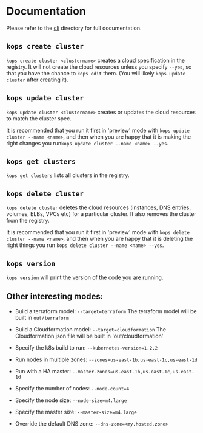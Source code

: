 # Documentation

Please refer to the [cli](cli) directory for full documentation.

## `kops create cluster`

`kops create cluster <clustername>` creates a cloud specification in the registry.  It will not create the cloud resources unless
you specify `--yes`, so that you have the chance to `kops edit` them.  (You will likely `kops update cluster` after
creating it).


## `kops update cluster`

`kops update cluster <clustername>` creates or updates the cloud resources to match the cluster spec.

It is recommended that you run it first in 'preview' mode with `kops update cluster --name <name>`, and then
when you are happy that it is making the right changes you run`kops update cluster --name <name> --yes`.

## `kops get clusters`

`kops get clusters` lists all clusters in the registry.

## `kops delete cluster`

`kops delete cluster` deletes the cloud resources (instances, DNS entries, volumes, ELBs, VPCs etc) for a particular
cluster.  It also removes the cluster from the registry.

It is recommended that you run it first in 'preview' mode with `kops delete cluster --name <name>`, and then
when you are happy that it is deleting the right things you run `kops delete cluster --name <name> --yes`.


## `kops version`

`kops version` will print the version of the code you are running.

## Other interesting modes:

* Build a terraform model: `--target=terraform`  The terraform model will be built in `out/terraform`

* Build a Cloudformation model: `--target=cloudformation`  The Cloudformation json file will be built in 'out/cloudformation'

* Specify the k8s build to run: `--kubernetes-version=1.2.2`

* Run nodes in multiple zones: `--zones=us-east-1b,us-east-1c,us-east-1d`

* Run with a HA master: `--master-zones=us-east-1b,us-east-1c,us-east-1d`

* Specify the number of nodes: `--node-count=4`

* Specify the node size: `--node-size=m4.large`

* Specify the master size: `--master-size=m4.large`

* Override the default DNS zone: `--dns-zone=<my.hosted.zone>`

